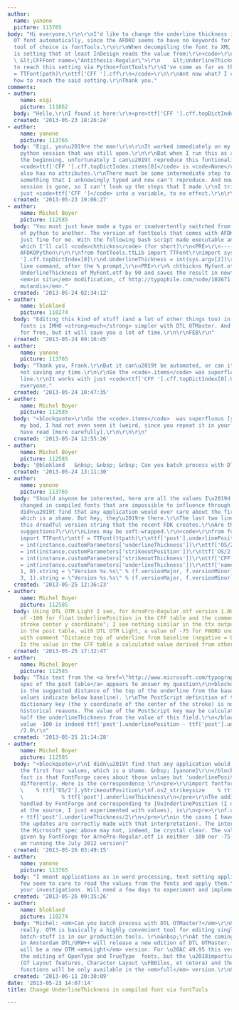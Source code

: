```yaml
---
author:
  name: yanone
  picture: 113765
body: "Hi everyone,\r\n\r\nI'd like to change the underline thickness in a compiled
  OT font automatically, since the AFDKO seems to have no keywords for this.\r\nMy
  tool of choice is fontTools.\r\n\r\nWhen decompiling the font to XML via ttx, this
  is setting that at least InDesign reads the value from:\r\n<code>\r\n&lt;CFF>\r\n
  \ &lt;CFFFont name=\"Antithesis-Regular\">\r\n    &lt;UnderlineThickness value=\"90\"/>\r\n</code>\r\n\r\nHow
  to reach this setting via Python+fontTools?\r\nI've come as far as this:\r\n<code>\r\nttf
  = TTFont(path)\r\nttf['CFF '].cff\r\n</code>\r\n\r\nAnt now what? I can't find out
  how to reach the said setting.\r\nThank you."
comments:
- author:
    name: eigi
    picture: 111862
  body: "Hello,\r\nI found it here:\r\n<pre>ttf['CFF '].cff.topDictIndex.items[0].UnderlineThickness</pre>\r\n\r\nEigi"
  created: '2013-05-23 18:26:24'
- author:
    name: yanone
    picture: 113765
  body: "Eigi, you\u2019re the man!\r\n\r\nIt worked immediately on my interactive
    python session that was still open.\r\n\r\nBut when I run this as a script from
    the beginning, unfortunately I can\u2019t reproduce this funtionality.\r\nThen,
    <code>ttf['CFF '].cff.topDictIndex.items[0]</code> is <code>None</code>, and therefore
    also has no attributes.\r\nThere must be some intermediate step to load/decompile
    something that I unknowingly typed and now can't reproduce. And now that previous
    session is gone, so I can't look up the steps that I made.\r\nI tried to load
    just <code>ttf['CFF ']</code> into a variable, to no effect.\r\n\r\nThank you!"
  created: '2013-05-23 19:06:27'
- author:
    name: Michel Boyer
    picture: 112585
  body: "You must just have made a typo or inadvertently switched from one installation
    of python to another. The version of fonttools that comes with AFDKO 2.5 works
    just fine for me. With the following bash script made executable and in your path,
    which I'll call <code>chthickns</code> (for short)\r\n<PRE>\r\n-------\r\n#!/usr/bin/env
    AFDKOPython\r\n\r\nfrom fontTools.ttLib import TTFont\r\nimport sys\r\n\r\nf=TTFont(sys.argv[1])\r\nd=f['CFF
    '].cff.topDictIndex[0]\r\nd.UnderlineThickness = int(sys.argv[2])\r\nf.save(sys.argv[3])\r\n--------\r\n</PRE>\r\nthe
    line command, after the % prompt,\r\n<PRE>\r\n% chthickns Myfont.otf 90 newfont.otf\r\n</PRE>\r\nreplaces
    UnderlineThickness of MyFont.otf by 90 and saves the result in newfont.otf. For
    <em>in situ</em> modification, cf http://typophile.com/node/102671 <em>mutatis
    mutandis</em>."
  created: '2013-05-24 02:34:12'
- author:
    name: blokland
    picture: 110274
  body: "Editing this kind of stuff (and a lot of other things too) in .otf and .ttf
    fonts is IMHO <strong>much</strong> simpler with DTL OTMaster. And no, it's not
    for free, but it will save you a lot of time.\r\n\r\nFEB\r\n"
  created: '2013-05-24 09:16:45'
- author:
    name: yanone
    picture: 113765
  body: "Thank you, Frank.\r\nBut it can\u2019t be automated, or can it, and is therefore
    not saving any time.\r\n\r\nSo the <code>.items</code> was superfluous in Eigi\u2019s
    line.\r\nIt works with just <code>ttf['CFF '].cff.topDictIndex[0].UnderlineThickness</code>.\r\n\r\nThanks,
    everyone."
  created: '2013-05-24 10:47:35'
- author:
    name: Michel Boyer
    picture: 112585
  body: "<blockquote>\r\nSo the <code>.items</code>  was superfluous [yanone]\r\n</blockquote>\r\nOh,
    my bad, I had not even seen it (weird, since you repeat it in your post!). I should
    have read [more carefully].\r\n\r\n\r\n"
  created: '2013-05-24 12:55:26'
- author:
    name: Michel Boyer
    picture: 112585
  body: '@blokland   &nbsp; &nbsp; &nbsp; Can you batch process with DTL OTMaster?'
  created: '2013-05-24 13:11:30'
- author:
    name: yanone
    picture: 113765
  body: "Should anyone be interested, here are all the values I\u2019d like to see
    changed in compiled fonts that are impossible to influence through makeOTF. I
    didn\u2019t find that any application would ever care about the first four values,
    which is a shame. But hey, they\u2019re there.\r\nThe last two lines overwrite
    this dreadful version string that the recent FDK creates.\r\nAre there any more
    suggestions?\r\n\r\nLines may be soft-wrapped.\r\n<code>\r\nfrom fontTools.ttLib
    import TTFont\r\nttf = TTFont(ttpath)\r\nttf['post'].underlinePosition = int(instance.customParameters['underlinePosition'])\r\nttf['post'].underlineThickness
    = int(instance.customParameters['underlineThickness'])\r\nttf['OS/2'].yStrikeoutPosition
    = int(instance.customParameters['strikeoutPosition'])\r\nttf['OS/2'].yStrikeoutSize
    = int(instance.customParameters['strikeoutThickness'])\r\nttf['CFF '].cff.topDictIndex[0].UnderlineThickness
    = int(instance.customParameters['underlineThickness'])\r\nttf['name'].getName(5,
    1, 0).string = \"Version %s.%s\" % (f.versionMajor, f.versionMinor)\r\nttf['name'].getName(5,
    3, 1).string = \"Version %s.%s\" % (f.versionMajor, f.versionMinor)\r\n</code>"
  created: '2013-05-25 12:36:23'
- author:
    name: Michel Boyer
    picture: 112585
  body: Using DTL OTM Light I see, for ArnoPro-Regular.otf version 1.000, a value
    of -100 for float UnderlinePosition in the CFF table and the comment is "Underline
    stroke center y coordinate"; I see nothing similar in the ttx output. I also see
    in the post table, with DTL OTM Light, a value of -75 for FWORD underlinePosition
    with comment "Distance top of underline from baseline (negative = below baseline)".
    Is the value in the CFF table a calculated value derived from other parameters?
  created: '2013-05-25 17:32:47'
- author:
    name: Michel Boyer
    picture: 112585
  body: "This text from the <a href=\"http://www.microsoft.com/typography/OTSpec/post.htm\">Microsoft
    spec of the post table</a> appears to answer my question\r\n<blockquote>\r\nFWord\tunderlinePosition\t\r\nThis
    is the suggested distance of the top of the underline from the baseline (negative
    values indicate below baseline). \r\nThe PostScript definition of this FontInfo
    dictionary key (the y coordinate of the center of the stroke) is not used for
    historical reasons. The value of the PostScript key may be calculated by subtracting
    half the underlineThickness from the value of this field.\r\n</blockquote>\r\nThe
    value -100 is indeed ttf['post'].underlinePosition - ttf['post'].underlineThickness
    /2.0\r\n"
  created: '2013-05-25 21:14:28'
- author:
    name: Michel Boyer
    picture: 112585
  body: "<blockquote>\r\nI didn\u2019t find that any application would ever care about
    the first four values, which is a shame. &nbsp; [yanone]\r\n</blockquote>\r\n\r\nThe
    fact is that FontForge cares about those values but 'underlinePosition' is interpreted
    differently. Here is the correspondence \r\n<pre>\r\nimport fontforge\r\nf=fontforge.open(path)\r\nf.os2_strikeypos
    \    % ttf['OS/2'].yStrikeoutPosition\r\nf.os2_strikeysize    % ttf['OS/2'].yStrikeoutSize\r\nf.uwidth
    \            % ttf['post'].underlineThickness\r\n</pre>\r\nThe additional parameter
    handled by FontForge and corresponding to [Uu]nderlinePosition (I did not look
    at the source, I just experimented with values), is\r\n<pre>\r\nf.upos   % ttf['post'].underlinePosition
    + ttf['post'].underlineThickness/2\r\n</pre>\r\nin the cases I have tested (and
    the updates are correctly made with that interpretation). The interpretation of
    the Microsoft spec above may not, indeed, be crystal clear. The value of f.upos
    given by FontForge for ArnoPro-Regular.otf is neither -100 nor -75 but -50. (I
    am running the July 2012 version)"
  created: '2013-05-26 03:49:15'
- author:
    name: yanone
    picture: 113765
  body: "I meant applications as in word processing, text setting applications. Only
    few seem to care to read the values from the fonts and apply them.\r\nThanks for
    your investigations. Will need a few days to experiment and implement."
  created: '2013-05-26 09:35:26'
- author:
    name: blokland
    picture: 110274
  body: "Michel: <em>Can you batch process with DTL OTMaster?</em>\r\n&nbsp;\r\nNot
    really. OTM is basically a highly convenient tool for editing single fonts. The
    batch-stuff is in our production tools. \r\n&nbsp;\r\nAt the coming ATypI conference
    in Amsterdam DTL/URW++ will release a new edition of DTL OTMaster. Also there
    will be a new OTM <em>Light</em> version. For \u20AC 49.95 this version will allow
    the editing of OpenType and TrueType  fonts, but the \u2018import\u2019/\u2018export\u2019
    (OT Layout features, Character Layout \uFB01les, et cetera) and the glyph-editing
    functions will be only available in the <em>full</em> version.\r\n&nbsp;\r\nFEB"
  created: '2013-06-11 20:30:09'
date: '2013-05-23 14:07:14'
title: Change UnderlineThickness in compiled font via fontTools

---
```

